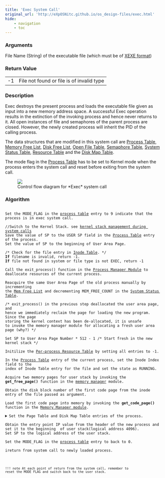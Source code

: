 ```yaml
---
title: 'Exec System Call'
original_url: 'http://eXpOSNitc.github.io/os_design-files/exec.html'
hide: 
    - navigation
    - toc
---
```


### Arguments
File Name (String) of the executable file (which must be of [XEXE format](../abi.md#xexe))


### Return Value

|  |  |
| --- | --- |
| -1 | File not found or file is of invalid type |


### Description
Exec destroys the present process and loads the executable file given as input into a new memory address space. A successful Exec operation results in the extinction of the invoking process and hence never returns to it. All open instances of file and semaphores of the parent process are closed. However, the newly created process will inherit the PID of the calling process.

The data structures that are modified in this system call are [Process Table](process-table.md), [Memory Free List](mem-ds.md#mem_free_list), [Disk Free List](disk-ds.md#disk_free_list), [Open File Table](mem-ds.md#file_table), [Semaphore Table](mem-ds.md#sem_table), [System Status Table](mem-ds.md#ss_table), [Resource Table](process-table.md#per_process_table) and the [Disk Map Table](process-table.md#disk_map_table).

The mode flag in the [Process Table](process-table.md) has to be set to Kernel mode when the process enters the system call and reset before exiting from the system call.


  
<figure>
    <img src="../../assets/img/roadmap/exec3.png">
    <figcaption>Control flow diagram for *Exec* system call</figcaption>
</figure>
 
  

### Algorithm
<pre><code>
Set the MODE_FLAG in the <a href="../../os-design/process-table/">process table</a> entry to 9 indicate that the process is in exec system call.

//Switch to the Kernel Stack. see <a href="../../os-design/stack-smcall/">kernel stack management during system calls</a>
Save the value of SP to the USER SP field in the <a href="../../os-design/process-table/">Process Table</a> entry of the process.
Set the value of SP to the beginning of User Area Page.

/* Check for the file entry in <a href="../../os-design/disk-ds/#inode_table" target="_blank">Inode Table</a>. */
<b>If</b> filename is invalid, return -1.
<b>If</b> file not found in system or file type is not EXEC, return -1 

Call the exit_process() function in the <a href="../../modules/module-01/">Process Manager Module</a> to deallocate resources of the current process.

Reacquire the same User Area Page of the old process manually by incrementing 
the <a href="../../os-design/mem-ds/#memory-free-list">Mem Free List</a> and decrementing MEM_FREE_COUNT in the <a href="../../os-design/mem-ds/#system-status-table">System Status Table</a>.

/* exit_process() in the previous step deallocated the user area page, and 
hence we immediately reclaim the page for loading the new program.  Since the page
storing the kernel context has been de-allocated, it is unsafe  
to invoke the memory manager module for allocating a fresh user area page (why?) */

Set SP to User Area Page Number * 512 - 1 /* Start fresh in the new kernel stack */

Initilize the <a href="../../os-design/process-table/#per_process_table">Per-process Resource Table</a> by setting all entries to -1.	

In the <a href="../../os-design/process-table/">Process Table</a> entry of the current process, set the Inode Index field to the 
index of Inode Table entry for the file and set the state as RUNNING.

Acquire two memory pages for user stack by invoking the <b>get_free_page()</b> function in the <a href="../../modules/module-02/">memory manager</a> module.

Obtain the disk block number of the first code page from the inode entry of the file passed as argument.

Load the first code page into memory by invoking the <b>get_code_page()</b> function in the <a href="../../modules/module-02/">Memory Manager module</a>.
	
<details class="code-accordion"><summary>Set the Page Table and Disk Map Table entries of the process.</summary>
                Set the Page Table entries for library. Set the valid bit to 1 and write bit to 0.
                /* Since the ExpL compler uses the library for even basic operations like read/write, 
                the library flag is ignored, and we link the library to all loaded programs */

                Invalidate the page table entries for heap. &nbsp;&nbsp; 
                /* Memory will be allocated when page fault occurs */

                Set the page table entry for the first code page to the 
                page loaded eariler. Set it's valid bit to 1 and write bit to 0.
		        Other code pages are set to invalid and unreferenced.

                Set the page table entry for the stack page to the 
                pages found earlier. Set the valid bit and write bit to 1.

                Set the code pages in the <a href="../../os-design/process-table/#disk_map_table">Disk Map Table</a> to the Block numbers by refering 
                to the <a href="../../os-design/disk-ds/#inode_table" target="_blank">Inode Table</a>. Other fields are set to -1.
</details>
Obtain the entry point IP value from the header of the new process and set it to the beginning  of user stack(logical address 4096).
Set SP to the logical address of the user stack.

Set the MODE_FLAG in the <a href="../../os-design/process-table/">process table</a> entry to back to 0.

ireturn from system call to newly loaded process.
<code></pre>

!!! note
    At each point of return from the system call, remember to reset the MODE FLAG and switch back to the user stack.

